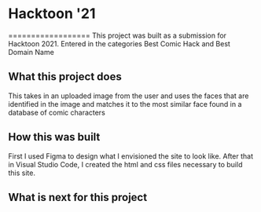 # Hacktoon '21
==================
This project was built as a submission for Hacktoon 2021. Entered in the categories Best Comic Hack and Best Domain Name

## What this project does
This takes in an uploaded image from the user and uses the faces that are identified in the image and matches it to the most similar face found in a database of comic characters 
## How this was built
First I used Figma to design what I envisioned the site to look like. After that in Visual Studio Code, I created the html and css files necessary to build this site.  
## What is next for this project


<!--- Color Pallette
#FFFFFC -> white
#F9C22E -> yellow
#B71118 -> red
#A8F9FF -> light blue
#53B3CB -> ocean blue
#0C090D -> black
>

 
